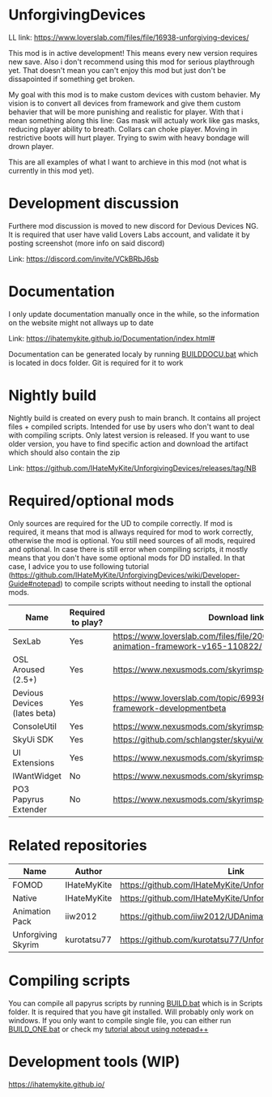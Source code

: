 # UnforgivingDevices
LL link: https://www.loverslab.com/files/file/16938-unforgiving-devices/

This mod is in active development! This means every new version requires new save. Also i don't recommend using this mod for serious playthrough yet. That doesn't mean you can't enjoy this mod but just don't be dissapointed if something get broken.

 
My goal with this mod is to make custom devices with custom behavier. My vision is to convert all devices from framework and give them custom behavier that will be more punishing and realistic for player. With that i mean something along this line: Gas mask will actualy work like gas masks, reducing player ability to breath. Collars can choke player. Moving in restrictive boots will hurt player. Trying to swim with heavy bondage will drown player.

This are all examples of what I want to archieve in this mod (not what is currently in this mod yet).

# Development discussion

Furthere mod discussion is moved to new discord for Devious Devices NG. It is required that user have valid Lovers Labs account, and validate it by posting screenshot (more info on said discord)

Link: https://discord.com/invite/VCkBRbJ6sb

# Documentation

I only update documentation manually once in the while, so the information on the website might not allways up to date

Link: https://ihatemykite.github.io/Documentation/index.html#

Documentation can be generated localy by running [BUILDDOCU.bat](https://github.com/IHateMyKite/UnforgivingDevices/blob/main/docs/BUILDDOCU.bat) which is located in docs folder. Git is required for it to work

# Nightly build

Nightly build is created on every push to main branch. It contains all project files + compiled scripts. Intended for use by users who don't want to deal with compiling scripts. Only latest version is released. If you want to use older version, you have to find specific action and download the artifact which should also contain the zip

Link: https://github.com/IHateMyKite/UnforgivingDevices/releases/tag/NB

# Required/optional mods

Only sources are required for the UD to compile correctly. If mod is required, it means that mod is allways required for mod to work correctly, otherwise the mod is optional. You still need sources of all mods, required and optional. In case there is still error when compiling scripts, it mostly means that you don't have some optional mods for DD installed. In that case, I advice you to use following tutorial (https://github.com/IHateMyKite/UnforgivingDevices/wiki/Developer-Guide#notepad) to compile scripts without needing to install the optional mods.


| **Name**                     | **Required to play?** | **Download link**                                                                         |
|------------------------------|-----------------------|-------------------------------------------------------------------------------------------|
| SexLab                       | Yes                   | https://www.loverslab.com/files/file/20058-sexlab-se-sex-animation-framework-v165-110822/ |
| OSL Aroused (2.5+)           | Yes                   | https://www.nexusmods.com/skyrimspecialedition/mods/65454                                 |
| Devious Devices (lates beta) | Yes                   | https://www.loverslab.com/topic/69936-devious-devices-framework-developmentbeta           |
| ConsoleUtil                  | Yes                   | https://www.nexusmods.com/skyrimspecialedition/mods/24858                                 |
| SkyUi SDK                    | Yes                   | https://github.com/schlangster/skyui/wiki#skyui-sdk                                       |
| UI Extensions                | Yes                   | https://www.nexusmods.com/skyrimspecialedition/mods/17561                                 |
| IWantWidget                  | No                    | https://www.nexusmods.com/skyrimspecialedition/mods/36457                                 |
| PO3 Papyrus Extender         | No                    | https://www.nexusmods.com/skyrimspecialedition/mods/22854                                 |

# Related repositories

| **Name**            | **Author**  | **Link**                                         |
|---------------------|-------------|--------------------------------------------------|
| FOMOD               | IHateMyKite | https://github.com/IHateMyKite/UnforgivingDevices_FOMOD|
| Native              | IHateMyKite | https://github.com/IHateMyKite/UnforgivingDevicesNative|
| Animation Pack      | iiw2012     | https://github.com/iiw2012/UDAnimationsSE        |
| Unforgiving Skyrim  | kurotatsu77 | https://github.com/kurotatsu77/UnforgivingSkyrim |

# Compiling scripts

You can compile all papyrus scripts by running [BUILD.bat](https://github.com/IHateMyKite/UnforgivingDevices/blob/main/Scripts/BUILD_ALL.bat) which is in Scripts folder. It is required that you have git installed. Will probably only work on windows. If you only want to compile single file, you can either run [BUILD_ONE.bat](https://github.com/IHateMyKite/UnforgivingDevices/blob/main/Scripts/BUILD_ONE.bat) or check my [tutorial about using notepad++](https://github.com/IHateMyKite/UnforgivingDevices/wiki/Developer-Guide#notepad)

# Development tools (WIP)
https://ihatemykite.github.io/
